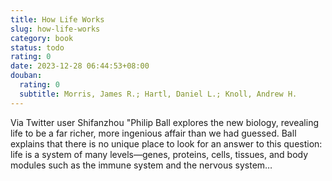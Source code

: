 ```yaml
---
title: How Life Works
slug: how-life-works
category: book
status: todo
rating: 0
date: 2023-12-28 06:44:53+08:00
douban:
  rating: 0
  subtitle: Morris, James R.; Hartl, Daniel L.; Knoll, Andrew H.
---
```


Via Twitter user Shifanzhou "Philip Ball explores the new biology, revealing life to be a far richer, more ingenious affair than we had guessed. Ball explains that there is no unique place to look for an answer to this question: life is a system of many levels—genes, proteins, cells, tissues, and body modules such as the immune system and the nervous system…

